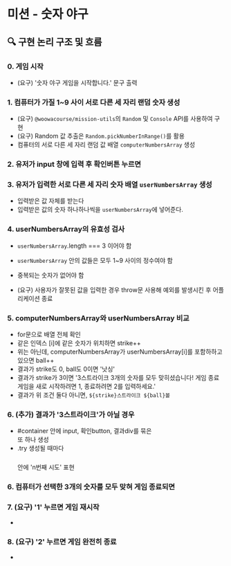 # 미션 - 숫자 야구

## 🔍 구현 논리 구조 및 흐름

### 0. 게임 시작

- (요구) '숫자 야구 게임을 시작합니다.' 문구 출력

### 1. 컴퓨터가 가질 1~9 사이 서로 다른 세 자리 랜덤 숫자 생성

- (요구) `@woowacourse/mission-utils`의 `Random` 및 `Console` API를 사용하여 구현
- (요구) Random 값 추출은 `Random.pickNumberInRange()`를 활용
- 컴퓨터의 서로 다른 세 자리 랜덤 값 배열 `computerNumbersArray` 생성

### 2. 유저가 input 창에 입력 후 확인버튼 누르면

### 3. 유저가 입력한 서로 다른 세 자리 숫자 배열 `userNumbersArray` 생성

- 입력받은 값 자체를 받는다
- 입력받은 값의 숫자 하나하나씩을 `userNumbersArray`에 넣어준다.

### 4. userNumbersArray의 유효성 검사

- `userNumbersArray`.length === 3 이어야 함
- `userNumbersArray` 안의 값들은 모두 1~9 사이의 정수여야 함
- 중복되는 숫자가 없어야 함

- (요구) 사용자가 잘못된 값을 입력한 경우 throw문 사용해 예외를 발생시킨 후 어플리케이션 종료

### 5. computerNumbersArray와 userNumbersArray 비교

- for문으로 배열 전체 확인
- 같은 인덱스 [i]에 같은 숫자가 위치하면 strike++
- 위는 아닌데, computerNumbersArray가 userNumbersArray[i]를 포함하하고 있으면 ball++
- 결과가 strike도 0, ball도 0이면 '낫싱'
- 결과가 strike가 3이면 '3스트라이크 3개의 숫자를 모두 맞히셨습니다! 게임 종료
  게임을 새로 시작하려면 1, 종료하려면 2를 입력하세요.'
- 결과가 위 조건 둘다 아니면, `${strike}스트라이크 ${ball}볼`

### 6. (추가) 결과가 '3스트라이크'가 아닐 경우

- #container 안에 input, 확인button, 결과div를 묶은 <div class="try"></div> 또 하나 생성
- .try 생성될 때마다 <h5 class="nth_try"></h5> 안에 'n번째 시도' 표현

### 6. 컴퓨터가 선택한 3개의 숫자를 모두 맞혀 게임 종료되면

### 7. (요구) '1' 누르면 게임 재시작

-

### 8. (요구) '2' 누르면 게임 완전히 종료

-
